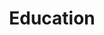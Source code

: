 ---
layout: education
permalink: /education/index.html
title: "Education"
tags: [Data Science Education, Machine Learning, PhD Program]
---